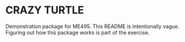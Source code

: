 # CRAZY TURTLE
Demonstration package for ME495.
This README is intentionally vague.
Figuring out how this package works is part of the exercise.
